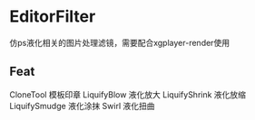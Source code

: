# EditorFilter
仿ps液化相关的图片处理滤镜，需要配合xgplayer-render使用

## Feat
CloneTool 模板印章
LiquifyBlow 液化放大
LiquifyShrink 液化放缩
LiquifySmudge 液化涂抹
Swirl 液化扭曲
